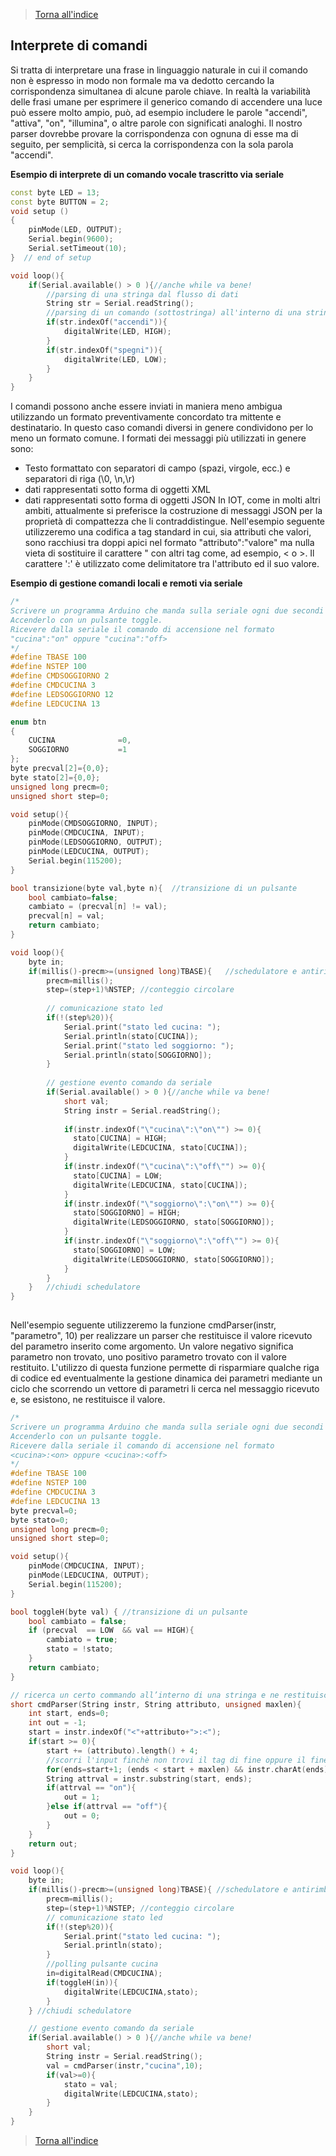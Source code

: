 
>[Torna all'indice](indexseriale.md)
## **Interprete di comandi**

Si tratta di interpretare una frase in linguaggio naturale in cui il comando non è espresso in modo non formale ma va dedotto cercando la corrispondenza simultanea di alcune parole chiave. In realtà la variabilità delle frasi umane per esprimere il generico comando di accendere una luce può essere molto ampio, può, ad esempio includere le parole "accendi", "attiva", "on", "illumina", o altre parole con significati analoghi. Il nostro parser dovrebbe provare la corrispondenza con ognuna di esse ma di seguito, per semplicità, si cerca la corrispondenza con la sola parola "accendi".

 **Esempio di interprete di un comando vocale trascritto via seriale**
```C++
const byte LED = 13;
const byte BUTTON = 2;
void setup ()
{
	pinMode(LED, OUTPUT);
	Serial.begin(9600);
	Serial.setTimeout(10);
}  // end of setup

void loop(){
	if(Serial.available() > 0 ){//anche while va bene!
		//parsing di una stringa dal flusso di dati 
		String str = Serial.readString();
		//parsing di un comando (sottostringa) all'interno di una stringa	
		if(str.indexOf("accendi")){
			digitalWrite(LED, HIGH);
		}
		if(str.indexOf("spegni")){
			digitalWrite(LED, LOW);
		}
	}
}
```
I comandi possono anche essere inviati in maniera meno ambigua utilizzando un formato preventivamente concordato tra mittente e destinatario. In questo caso comandi diversi in genere condividono per lo meno un formato comune. 
I formati dei messaggi più utilizzati in genere sono:
 - Testo formattato con separatori di campo (spazi, virgole, ecc.) e separatori di riga (\0, \n,\r)
 - dati rappresentati sotto forma di oggetti XML
 - dati rappresentati sotto forma di oggetti JSON
In IOT, come in molti altri ambiti, attualmente si preferisce la costruzione di messaggi JSON per la proprietà di compattezza che li contraddistingue.
Nell'esempio seguente utilizzeremo una codifica a tag standard in cui, sia attributi che valori, sono racchiusi tra doppi apici nel formato "attributo":"valore" ma nulla vieta di sostituire  il carattere " con altri tag come, ad esempio, < o >.  Il carattere ':' è utilizzato come delimitatore tra l'attributo ed il suo valore.
 
**Esempio di gestione comandi locali e remoti via seriale**
```C++
/*
Scrivere un programma Arduino che manda sulla seriale ogni due secondi lo stato di un led (cucina).
Accenderlo con un pulsante toggle.
Ricevere dalla seriale il comando di accensione nel formato
"cucina":"on" oppure "cucina":"off>
*/
#define TBASE 100
#define NSTEP 100
#define CMDSOGGIORNO 2
#define CMDCUCINA 3
#define LEDSOGGIORNO 12
#define LEDCUCINA 13

enum btn
{
	CUCINA				=0,
	SOGGIORNO			=1
};
byte precval[2]={0,0};
byte stato[2]={0,0};
unsigned long precm=0;
unsigned short step=0;

void setup(){
	pinMode(CMDSOGGIORNO, INPUT);
	pinMode(CMDCUCINA, INPUT);
	pinMode(LEDSOGGIORNO, OUTPUT);
	pinMode(LEDCUCINA, OUTPUT);
	Serial.begin(115200);
}

bool transizione(byte val,byte n){ 	//transizione di un pulsante
	bool cambiato=false;
	cambiato = (precval[n] != val);
	precval[n] = val;  
	return cambiato; 
}

void loop(){
	byte in;
	if(millis()-precm>=(unsigned long)TBASE){ 	//schedulatore e antirimbalzo
		precm=millis(); 	
		step=(step+1)%NSTEP; //conteggio circolare
		
		// comunicazione stato led
		if(!(step%20)){
			Serial.print("stato led cucina: ");
			Serial.println(stato[CUCINA]);
			Serial.print("stato led soggiorno: ");
			Serial.println(stato[SOGGIORNO]);
		}
			
		// gestione evento comando da seriale
		if(Serial.available() > 0 ){//anche while va bene!
			short val;
			String instr = Serial.readString();
			
			if(instr.indexOf("\"cucina\":\"on\"") >= 0){
			  stato[CUCINA] = HIGH;
			  digitalWrite(LEDCUCINA, stato[CUCINA]);
			}
			if(instr.indexOf("\"cucina\":\"off\"") >= 0){
			  stato[CUCINA] = LOW;
			  digitalWrite(LEDCUCINA, stato[CUCINA]);
			}
			if(instr.indexOf("\"soggiorno\":\"on\"") >= 0){
			  stato[SOGGIORNO] = HIGH;
			  digitalWrite(LEDSOGGIORNO, stato[SOGGIORNO]);
			}
			if(instr.indexOf("\"soggiorno\":\"off\"") >= 0){
			  stato[SOGGIORNO] = LOW;
			  digitalWrite(LEDSOGGIORNO, stato[SOGGIORNO]);
			}
		}
	} 	//chiudi schedulatore	
}
	
```
Nell'esempio seguente utilizzeremo la funzione cmdParser(instr, "parametro", 10) per realizzare un parser che restituisce il valore ricevuto del parametro inserito come argomento. Un valore negativo significa parametro non trovato, uno positivo parametro trovato con il valore restituito. L'utilizzo di questa funzione permette di risparmiare qualche riga di codice ed eventualmente la gestione dinamica dei parametri mediante un ciclo che scorrendo un vettore di parametri li cerca nel messaggio ricevuto e, se esistono, ne restituisce il valore.
	
```C++
/*
Scrivere un programma Arduino che manda sulla seriale ogni due secondi lo stato di un led (cucina).
Accenderlo con un pulsante toggle.
Ricevere dalla seriale il comando di accensione nel formato
<cucina>:<on> oppure <cucina>:<off>
*/
#define TBASE 100
#define NSTEP 100
#define CMDCUCINA 3
#define LEDCUCINA 13
byte precval=0;
byte stato=0;
unsigned long precm=0;
unsigned short step=0;

void setup(){
	pinMode(CMDCUCINA, INPUT);
	pinMode(LEDCUCINA, OUTPUT);
	Serial.begin(115200);
}

bool toggleH(byte val) { //transizione di un pulsante
	bool cambiato = false;
	if (precval  == LOW  && val == HIGH){
		cambiato = true;
		stato = !stato;
	}
	return cambiato;
}

// ricerca un certo commando all’interno di una stringa e ne restituisce il valore
short cmdParser(String instr, String attributo, unsigned maxlen){
	int start, ends=0;
	int out = -1;
	start = instr.indexOf("<"+attributo+">:<");
	if(start >= 0){
		start += (attributo).length() + 4;
		//scorri l'input finchè non trovi il tag di fine oppure il fine stringa
		for(ends=start+1; (ends < start + maxlen) && instr.charAt(ends)!='>' && ends < instr.length(); ends++);
		String attrval = instr.substring(start, ends);
		if(attrval == "on"){
			out = 1;
		}else if(attrval == "off"){
			out = 0;
		}
	}
	return out;
}

void loop(){
	byte in;
	if(millis()-precm>=(unsigned long)TBASE){ //schedulatore e antirimbalzo
		precm=millis();
		step=(step+1)%NSTEP; //conteggio circolare
		// comunicazione stato led
		if(!(step%20)){
			Serial.print("stato led cucina: ");
			Serial.println(stato);
		}
		//polling pulsante cucina
		in=digitalRead(CMDCUCINA);
		if(toggleH(in)){
			digitalWrite(LEDCUCINA,stato);
		}
	} //chiudi schedulatore

	// gestione evento comando da seriale
	if(Serial.available() > 0 ){//anche while va bene!
		short val;
		String instr = Serial.readString();
		val = cmdParser(instr,"cucina",10);
		if(val>=0){
			stato = val;
			digitalWrite(LEDCUCINA,stato);
		}
	}
}
```
>[Torna all'indice](indexseriale.md)
<!--stackedit_data:
eyJoaXN0b3J5IjpbMzAzNTA5ODc2XX0=
-->